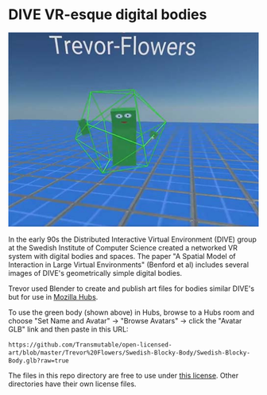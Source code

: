# DIVE VR-esque digital bodies

![Trevor in Mozilla Hubs](Trevor-In-Mozilla-Hubs.jpg)

In the early 90s the Distributed Interactive Virtual Environment (DIVE) group at the Swedish Institute of Computer Science created a networked VR system with digital bodies and spaces. The paper "A Spatial Model of Interaction in Large Virtual Environments" (Benford et al) includes several images of DIVE's geometrically simple digital bodies.

Trevor used Blender to create and publish art files for bodies similar DIVE's but for use in [Mozilla Hubs](https://hubs.mozilla.com/).

To use the green body (shown above) in Hubs, browse to a Hubs room and choose "Set Name and Avatar" -> "Browse Avatars" -> click the "Avatar GLB" link and then paste in this URL:

	https://github.com/Transmutable/open-licensed-art/blob/master/Trevor%20Flowers/Swedish-Blocky-Body/Swedish-Blocky-Body.glb?raw=true

The files in this repo directory are free to use under [this license](LICENSE.md). Other directories have their own license files.